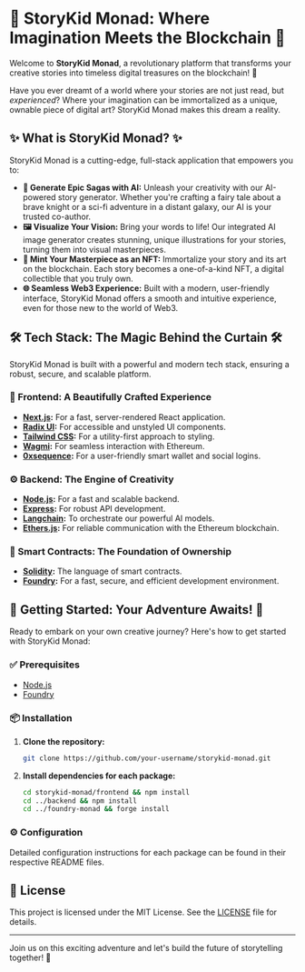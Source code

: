 # 🚀 StoryKid Monad: Where Imagination Meets the Blockchain 🎨

Welcome to **StoryKid Monad**, a revolutionary platform that transforms your creative stories into timeless digital treasures on the blockchain! 🌟

Have you ever dreamt of a world where your stories are not just read, but *experienced*? Where your imagination can be immortalized as a unique, ownable piece of digital art? StoryKid Monad makes this dream a reality.

## ✨ What is StoryKid Monad? ✨

StoryKid Monad is a cutting-edge, full-stack application that empowers you to:

- **🤖 Generate Epic Sagas with AI:** Unleash your creativity with our AI-powered story generator. Whether you're crafting a fairy tale about a brave knight or a sci-fi adventure in a distant galaxy, our AI is your trusted co-author.
- **🖼️ Visualize Your Vision:** Bring your words to life! Our integrated AI image generator creates stunning, unique illustrations for your stories, turning them into visual masterpieces.
- **💎 Mint Your Masterpiece as an NFT:** Immortalize your story and its art on the blockchain. Each story becomes a one-of-a-kind NFT, a digital collectible that you truly own.
- **🌐 Seamless Web3 Experience:** Built with a modern, user-friendly interface, StoryKid Monad offers a smooth and intuitive experience, even for those new to the world of Web3.

## 🛠️ Tech Stack: The Magic Behind the Curtain 🛠️

StoryKid Monad is built with a powerful and modern tech stack, ensuring a robust, secure, and scalable platform.

### 🎨 Frontend: A Beautifully Crafted Experience

- **[Next.js](https://nextjs.org/):** For a fast, server-rendered React application.
- **[Radix UI](https://www.radix-ui.com/):** For accessible and unstyled UI components.
- **[Tailwind CSS](https://tailwindcss.com/):** For a utility-first approach to styling.
- **[Wagmi](https://wagmi.sh/):** For seamless interaction with Ethereum.
- **[0xsequence](https://sequence.xyz/):** For a user-friendly smart wallet and social logins.

### ⚙️ Backend: The Engine of Creativity

- **[Node.js](https://nodejs.org/):** For a fast and scalable backend.
- **[Express](https://expressjs.com/):** For robust API development.
- **[Langchain](https://www.langchain.com/):** To orchestrate our powerful AI models.
- **[Ethers.js](https://ethers.io/):** For reliable communication with the Ethereum blockchain.

### 🔗 Smart Contracts: The Foundation of Ownership

- **[Solidity](https://soliditylang.org/):** The language of smart contracts.
- **[Foundry](https://getfoundry.sh/):** For a fast, secure, and efficient development environment.

## 🚀 Getting Started: Your Adventure Awaits! 🚀

Ready to embark on your own creative journey? Here's how to get started with StoryKid Monad:

### ✅ Prerequisites

- [Node.js](https://nodejs.org/en/download/)
- [Foundry](https://getfoundry.sh/)

### 📦 Installation

1.  **Clone the repository:**
    ```bash
    git clone https://github.com/your-username/storykid-monad.git
    ```
2.  **Install dependencies for each package:**
    ```bash
    cd storykid-monad/frontend && npm install
    cd ../backend && npm install
    cd ../foundry-monad && forge install
    ```

### ⚙️ Configuration

Detailed configuration instructions for each package can be found in their respective README files.

## 📄 License

This project is licensed under the MIT License. See the [LICENSE](LICENSE) file for details.

---

Join us on this exciting adventure and let's build the future of storytelling together! 🚀